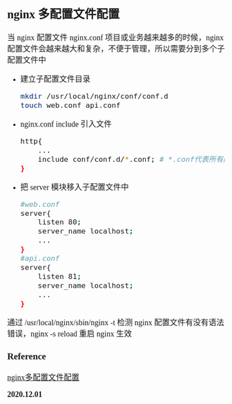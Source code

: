 <font size=4 face='楷体'>

## nginx 多配置文件配置

当 nginx 配置文件 nginx.conf 项目或业务越来越多的时候，nginx 配置文件会越来越大和复杂，不便于管理，所以需要分到多个子配置文件中

-   建立子配置文件目录

    ```bash
    mkdir /usr/local/nginx/conf/conf.d
    touch web.conf api.conf
    ```

-   nginx.conf include 引入文件

    ```bash
    http{
        ...
        include conf/conf.d/*.conf; # *.conf代表所有配置文件
    }
    ```

-   把 server 模块移入子配置文件中
    ```bash
    #web.conf
    server{
        listen 80;
        server_name localhost;
        ...
    }
    #api.conf
    server{
        listen 81;
        server_name localhost;
        ...
    }
    ```

通过 /usr/local/nginx/sbin/nginx -t 检测 nginx 配置文件有没有语法错误，nginx -s reload 重启 nginx 生效

### Reference

[nginx多配置文件配置](https://zixuephp.net/article-500.html)

**2020.12.01**
